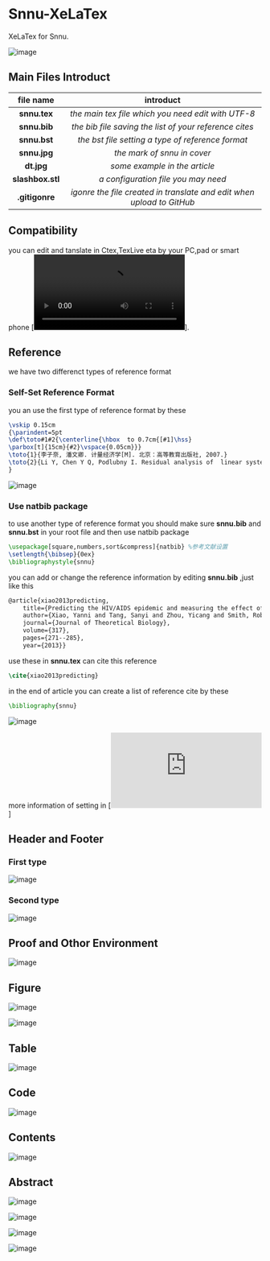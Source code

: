 # Snnu-XeLaTex
XeLaTex for Snnu.

![image](https://github.com/statisticliuyang/box/blob/master/fm1.jpg)
<!--  __  __    _         _____           -->
<!--  \ \/ /___| |    __ |_   _|____  __  -->
<!--   \  // _ \ |   / _` || |/ _ \ \/ /  -->
<!--   /  \  __/ |__| (_| || |  __/>  <   -->
<!--  /_/\_\___|_____\__,_||_|\___/_/\_\  -->
 
<!--   __               -->
<!--  / _|  ___  _ __   -->
<!--  | |_ / _ \| '__|  -->
<!--  |  _| (_) | |     -->
<!--  |_|  \___/|_|     -->
                
<!--   ____  _   _ _   _ _   _   -->
<!--  / ___|| \ | | \ | | | | |  -->
<!--  \___ \|  \| |  \| | | | |  -->
<!--   ___) | |\  | |\  | |_| |  -->
<!--  |____/|_| \_|_| \_|\___/   -->

## Main Files Introduct

|file name|introduct|
|:--------:|:--------:|
|**snnu.tex**|*the main tex file which you need edit with UTF-8*|
|**snnu.bib**|*the bib file saving the list of your reference cites*|
|**snnu.bst**|*the bst file setting a type of reference format*|
|**snnu.jpg**|*the mark of snnu in cover*|
|**dt.jpg**|*some example in the article*|
|**slashbox.stl**|*a configuration file you may need*|
|**.gitigonre**|*igonre the file created in translate and edit when upload to GitHub*|

##  Compatibility
you can edit and tanslate in Ctex,TexLive eta by your PC,pad or smart phone
[![here is an example in pad](https://raw.githubusercontent.com/statisticliuyang/box/master/QUIK_20190721_140819.mp4)].

<!--![image](https://github.com/statisticliuyang/box/blob/master/Video_20190721_044317_880.gif)-->

## Reference

we have two differenct types of reference format

### Self-Set Reference Format
you an use the first type of reference format by these 
``` tex
\vskip 0.15cm
{\parindent=5pt
\def\toto#1#2{\centerline{\hbox  to 0.7cm{[#1]\hss}
\parbox[t]{15cm}{#2}\vspace{0.05cm}}}
\toto{1}{李子奈, 潘文卿. 计量经济学[M]. 北京：高等教育出版社, 2007.}
\toto{2}{Li Y, Chen Y Q, Podlubny I. Residual analysis of  linear systems[J]. Automatica, 2009, 45(8):1965-1969.}
}
```
![image](https://github.com/statisticliuyang/box/blob/master/re1.png)

### Use natbib package

to use another type of reference format you should make sure **snnu.bib** and **snnu.bst** in your root file 
and then
use natbib package
```tex
\usepackage[square,numbers,sort&compress]{natbib} %参考文献设置
\setlength{\bibsep}{0ex}
\bibliographystyle{snnu}
```
you can add or change the reference information by editing **snnu.bib** ,just like this
```tex
@article{xiao2013predicting,
	title={Predicting the HIV/AIDS epidemic and measuring the effect of mobility in mainland China},
	author={Xiao, Yanni and Tang, Sanyi and Zhou, Yicang and Smith, Robert J and Wu, Jianhong and Wang, Ning},
	journal={Journal of Theoretical Biology},
	volume={317},
	pages={271--285},
	year={2013}}
```
use these in **snnu.tex** can cite this reference
```tex
\cite{xiao2013predicting}
```
in the end of article you can create a list of reference cite by these
```tex
\bibliography{snnu}
```
![image](https://github.com/statisticliuyang/box/blob/master/re2.png)

more information of setting in [![here](https://github.com/statisticliuyang/box/blob/master/natbib-zh.pdf)]

## Header and Footer

### First type

![image](https://github.com/statisticliuyang/box/blob/master/hya.png)

### Second type

![image](https://github.com/statisticliuyang/box/blob/master/hyb.png)

## Proof and Othor Environment 

![image](https://github.com/statisticliuyang/box/blob/master/penv.png)

## Figure

![image](https://github.com/statisticliuyang/box/blob/master/t1.png)

![image](https://github.com/statisticliuyang/box/blob/master/t2.png)

## Table

![image](https://github.com/statisticliuyang/box/blob/master/bg.png)

## Code

![image](https://github.com/statisticliuyang/box/blob/master/code.png)

## Contents

![image](https://github.com/statisticliuyang/box/blob/master/ttl.png)

## Abstract

![image](https://github.com/statisticliuyang/box/blob/master/ttc1.png)

![image](https://github.com/statisticliuyang/box/blob/master/tte1.png)

![image](https://github.com/statisticliuyang/box/blob/master/ttc2.png)

![image](https://github.com/statisticliuyang/box/blob/master/tte2.png)
